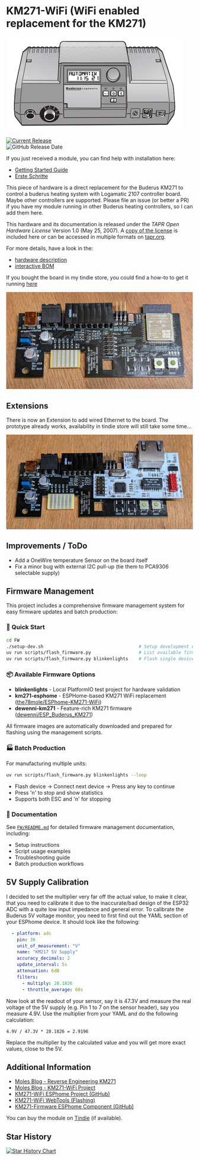 # KM271-WiFi (WiFi enabled replacement for the KM271)

![Buderus Logamatic 2107 M grey](IMG/Logamatic_2107M_grey.PNG)

[![Current Release](https://img.shields.io/github/release/the78mole/km271-wifi.svg)](https://github.com/the78mole/km271-wifi/releases/latest)    
![GitHub Release Date](https://img.shields.io/github/release-date/the78mole/km271-wifi)    

If you just received a module, you can find help with installation here:

  - [Getting Started Guide](DOC/Getting_Started.md)
  - [Erste Schritte](DOC/Erste_Schritte.md)

This piece of hardware is a direct replacement for the Buderus KM271 to control a buderus heating system with Logamatic 2107 controller board. Maybe other controllers are supported. Please file an issue (or better a PR) if you have my module running in other Buderus heating controllers, so I can add them here.

This hardware and its documentation is released under the *TAPR Open Hardware License* Version 1.0 (May 25, 2007). 
A [copy of the license](LICENSE.txt) is included here or can be accessed in multiple formats on [tapr.org](https://tapr.org/the-tapr-open-hardware-license/). 

For more details, have a look in the:

  * [hardware description](DOC/Hardware%20Description.md)
  * [interactive BOM](https://htmlpreview.github.io/?https://github.com/the78mole/km271-wifi/blob/main/KM217-WiFi/bom/ibom_0.1.0.html)

If you bought the board in my tindie store, you could find a how-to to get it running [here](https://the78mole.de/projects/km271-wifi-howto/)

![KM271-WiFi_0.1.0](IMG/KM271-WiFi-0.1.0.jpg)

## Extensions

There is now an Extension to add wired Ethernet to the board. The prototype already works, availability in tindie store will still take some time...

![KM271-WiFi_0.1.0_ETH-Ext](IMG/KM271-WiFi-0.1.0-ETH-Ext.jpg)

## Improvements / ToDo

 * Add a OneWire temperature Sensor on the board itself
 * Fix a minor bug with external I2C pull-up (tie them to PCA9306 selectable supply)

## Firmware Management

This project includes a comprehensive firmware management system for easy firmware updates and batch production:

### 🚀 Quick Start

```bash
cd FW
./setup-dev.sh                                    # Setup development environment
uv run scripts/flash_firmware.py                  # List available firmware
uv run scripts/flash_firmware.py blinkenlights    # Flash single device
```

### 📦 Available Firmware Options

- **blinkenlights** - Local PlatformIO test project for hardware validation  
- **km271-esphome** - ESPHome-based KM271 WiFi replacement ([the78mole/ESPhome-KM271-WiFi](https://github.com/the78mole/ESPhome-KM271-WiFi))
- **dewenni-km271** - Feature-rich KM271 firmware ([dewenni/ESP_Buderus_KM271](https://github.com/dewenni/ESP_Buderus_KM271))

All firmware images are automatically downloaded and prepared for flashing using the management scripts.

### 🏭 Batch Production

For manufacturing multiple units:

```bash
uv run scripts/flash_firmware.py blinkenlights --loop
```

- Flash device → Connect next device → Press any key to continue
- Press 'n' to stop and show statistics
- Supports both ESC and 'n' for stopping

### 📖 Documentation

See [`FW/README.md`](FW/README.md) for detailed firmware management documentation, including:

- Setup instructions
- Script usage examples  
- Troubleshooting guide
- Batch production workflows

## 5V Supply Calibration

I decided to set the multiplier very far off the actual value, to make it clear, that you need to calibrate it due to the inaccurate/bad design of the ESP32 ADC with a quite low input impedance and general error.
To calibrate the Buderus 5V voltage monitor, you need to first find out the YAML section of your ESPhome device. It should look like the following:

```yaml
  - platform: adc
    pin: 36
    unit_of_measurement: "V"
    name: "KM217 5V Supply"
    accuracy_decimals: 2
    update_interval: 5s
    attenuation: 6dB
    filters:
      - multiply: 28.1826
      - throttle_average: 60s
```

Now look at the readout of your sensor, say it is 47.3V and measure the real voltage of the 5V supply (e.g. Pin 1 to 7 on the sensor header), say you measure 4.9V. Use the multiplier from your YAML and do the following calculation:

    4.9V / 47.3V * 28.1826 = 2.9196

Replace the multiplier by the calculated value and you will get more exact values, close to the 5V.

## Additional Information

  - [Moles Blog - Reverse Engineering KM271](https://the78mole.de/reverse-engineering-the-buderus-km217/)
  - [Moles Blog - KM271-WiFi Project](https://the78mole.de/projects/km271-wifi-howto/)
  - [KM271-WiFi ESPhome Project (GitHub)](https://github.com/the78mole/ESPhome-KM271-WiFi)
  - [KM271-WiFi WebTools (Flashing)](https://the78mole.github.io/ESPhome-KM271-WiFi/)
  - [KM271-Firmware ESPhome Component (GitHub)](https://github.com/the78mole/esphome_components)

You can buy the module on [Tindie](https://www.tindie.com/products/the78mole/buderus-km217-wifi-replacement/) (if available).

## Star History

[![Star History Chart](https://api.star-history.com/svg?repos=the78mole/km271-wifi&type=Date)](https://www.star-history.com/#the78mole/km271-wifi&Date)

